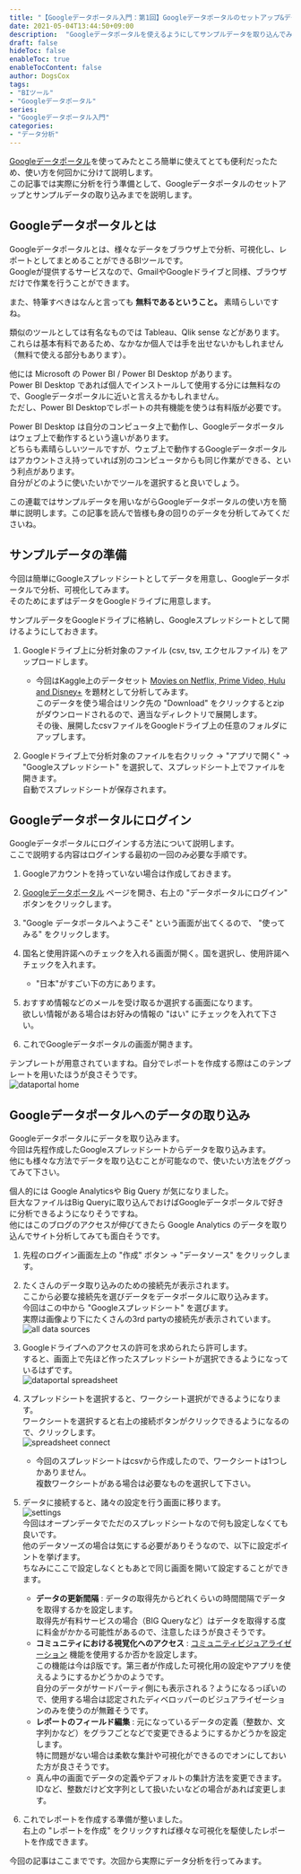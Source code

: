 ```yaml
---
title: "【Googleデータポータル入門：第1回】Googleデータポータルのセットアップ&データの取り込み"
date: 2021-05-04T13:44:50+09:00
description:  "Googleデータポータルを使えるようにしてサンプルデータを取り込んでみます。"
draft: false
hideToc: false
enableToc: true
enableTocContent: false
author: DogsCox
tags:
- "BIツール"
- "Googleデータポータル"
series:
- "Googleデータポータル入門"
categories:
- "データ分析"
---
```



[Googleデータポータル](https://marketingplatform.google.com/intl/ja/about/data-studio/ "google_dataportal")を使ってみたところ簡単に使えてとても便利だったため、使い方を何回かに分けて説明します。  
この記事では実際に分析を行う準備として、Googleデータポータルのセットアップとサンプルデータの取り込みまでを説明します。


## Googleデータポータルとは
Googleデータポータルとは、様々なデータをブラウザ上で分析、可視化し、レポートとしてまとめることができるBIツールです。  
Googleが提供するサービスなので、GmailやGoogleドライブと同様、ブラウザだけで作業を行うことができます。  

また、特筆すべきはなんと言っても __無料であるということ。__ 素晴らしいですね。  

類似のツールとしては有名なものでは Tableau、Qlik sense などがあります。  
これらは基本有料であるため、なかなか個人では手を出せないかもしれません（無料で使える部分もあります）。  

他には Microsoft の Power BI / Power BI Desktop があります。  
Power BI Desktop であれば個人でインストールして使用する分には無料なので、Googleデータポータルに近いと言えるかもしれません。  
ただし、Power BI Desktopでレポートの共有機能を使うは有料版が必要です。  

Power BI Desktop は自分のコンピュータ上で動作し、Googleデータポータルはウェブ上で動作するという違いがあります。   
どちらも素晴らしいツールですが、ウェブ上で動作するGoogleデータポータルはアカウントさえ持っていれば別のコンピュータからも同じ作業ができる、という利点があります。  
自分がどのように使いたいかでツールを選択すると良いでしょう。  

この連載ではサンプルデータを用いながらGoogleデータポータルの使い方を簡単に説明します。この記事を読んで皆様も身の回りのデータを分析してみてくださいね。  

## サンプルデータの準備
今回は簡単にGoogleスプレッドシートとしてデータを用意し、Googleデータポータルで分析、可視化してみます。  
そのためにまずはデータをGoogleドライブに用意します。  

サンプルデータをGoogleドライブに格納し、Googleスプレッドシートとして開けるようにしておきます。

1. Googleドライブ上に分析対象のファイル (csv, tsv, エクセルファイル) をアップロードします。
    - 今回はKaggle上のデータセット [Movies on Netflix, Prime Video, Hulu and Disney+](https://www.kaggle.com/ruchi798/movies-on-netflix-prime-video-hulu-and-disney "movie") を題材として分析してみます。  
    このデータを使う場合はリンク先の "Download" をクリックするとzipがダウンロードされるので、適当なディレクトリで展開します。  
    その後、展開したcsvファイルをGoogleドライブ上の任意のフォルダにアップします。

1. Googleドライブ上で分析対象のファイルを右クリック → "アプリで開く" → "Googleスプレッドシート" を選択して、スプレッドシート上でファイルを開きます。  
自動でスプレッドシートが保存されます。


## Googleデータポータルにログイン
Googleデータポータルにログインする方法について説明します。  
ここで説明する内容はログインする最初の一回のみ必要な手順です。

1. Googleアカウントを持っていない場合は作成しておきます。

1. [Googleデータポータル](https://marketingplatform.google.com/intl/ja/about/data-studio/ "google_dataportal") ページを開き、右上の "データポータルにログイン" ボタンをクリックします。

1. "Google データポータルへようこそ" という画面が出てくるので、 "使ってみる" をクリックします。

1. 国名と使用許諾へのチェックを入れる画面が開く。国を選択し、使用許諾へチェックを入れます。
    - "日本"がすごい下の方にあります。

1. おすすめ情報などのメールを受け取るか選択する画面になります。  
欲しい情報がある場合はお好みの情報の "はい" にチェックを入れて下さい。

1. これでGoogleデータポータルの画面が開きます。  

テンプレートが用意されていますね。自分でレポートを作成する際はこのテンプレートを用いたほうが良さそうです。  
![dataportal home](/images/google_dataportal_setup/dataportal_home.png "dataportal_home") 


## Googleデータポータルへのデータの取り込み
Googleデータポータルにデータを取り込みます。  
今回は先程作成したGoogleスプレッドシートからデータを取り込みます。  
他にも様々な方法でデータを取り込むことが可能なので、使いたい方法をググってみて下さい。  

個人的には Google Analyticsや Big Query が気になりました。  
巨大なファイルはBig Queryに取り込んでおけばGoogleデータポータルで好きに分析できるようになりそうですね。  
他にはこのブログのアクセスが伸びてきたら Google Analytics のデータを取り込んでサイト分析してみても面白そうです。

1. 先程のログイン画面左上の "作成" ボタン → "データソース" をクリックします。

1. たくさんのデータ取り込みのための接続先が表示されます。  
ここから必要な接続先を選びデータをデータポータルに取り込みます。  
今回はこの中から "Googleスプレッドシート" を選びます。  
実際は画像より下にたくさんの3rd partyの接続先が表示されています。  
![all data sources](/images/google_dataportal_setup/data_sources_all.png "all_data_sources")  

1. Googleドライブへのアクセスの許可を求められたら許可します。  
すると、画面上で先ほど作ったスプレッドシートが選択できるようになっているはずです。  
![dataportal spreadsheet](/images/google_dataportal_setup/dataportal_source_spreadsheet.png "dataportal_spreadsheet")  

1. スプレッドシートを選択すると、ワークシート選択ができるようになります。  
ワークシートを選択すると右上の接続ボタンがクリックできるようになるので、クリックします。  
![spreadsheet connect](/images/google_dataportal_setup/dataportal_source_spreadsheet_connect.png "connect")  
    - 今回のスプレッドシートはcsvから作成したので、ワークシートは1つしかありません。  
    複数ワークシートがある場合は必要なものを選択して下さい。

1. データに接続すると、諸々の設定を行う画面に移ります。  
![settings](/images/google_dataportal_setup/dataportal_settings.png "settings")  
今回はオープンデータでただのスプレッドシートなので何も設定しなくても良いです。  
他のデータソーズの場合は気にする必要がありそうなので、以下に設定ポイントを挙げます。  
ちなみにここで設定しなくともあとで同じ画面を開いて設定することができます。
    - __データの更新間隔__ : データの取得先からどれくらいの時間間隔でデータを取得するかを設定します。  
    取得先が有料サービスの場合（BIG Queryなど）はデータを取得する度に料金がかかる可能性があるので、注意したほうが良さそうです。
    - __コミュニティにおける視覚化へのアクセス__ : [コミュニティビジュアライゼーション](https://support.google.com/datastudio/answer/9206527?hl=ja "community_visualization") 機能を使用するか否かを設定します。  
    この機能は今はβ版です。第三者が作成した可視化用の設定やアプリを使えるようにするかどうかのようです。  
    自分のデータがサードパーティ側にも表示される？ようになるっぽいので、使用する場合は認定されたディベロッパーのビジュアライゼーションのみを使うのが無難そうです。
    - __レポートのフィールド編集__ : 元になっているデータの定義（整数か、文字列かなど）をグラフごとなどで変更できるようにするかどうかを設定します。  
    特に問題がない場合は柔軟な集計や可視化ができるのでオンにしておいた方が良さそうです。
    - 真ん中の画面でデータの定義やデフォルトの集計方法を変更できます。  
    IDなど、整数だけど文字列として扱いたいなどの場合があれば変更します。

1. これでレポートを作成する準備が整いました。  
右上の "レポートを作成" をクリックすれば様々な可視化を駆使したレポートを作成できます。

今回の記事はここまでです。次回から実際にデータ分析を行ってみます。
